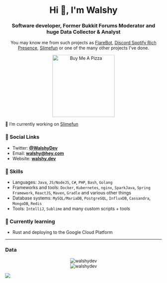 <h1 align="center">Hi 👋, I'm Walshy</h1>
<h3 align="center">Software developer, Former Bukkit Forums Moderator and huge Data Collector  & Analyst</h3>
<p align="center">You may know me from such projects as <a href="https://github.com/FlareBot/FlareBot">FlareBot</a>, <a href="https://github.com/WalshyDev/Discord-Spotify-RPC">Discord Spotify Rich Presence</a>, <a href="https://github.com/Slimefun">Slimefun</a> or one of the many other projects I've done.</p>

<p align="center"><a href="https://buymeacoff.ee/walshy" target="_blank"><img src="https://cdn.buymeacoffee.com/buttons/default-orange.png" alt="Buy Me A Pizza" style="width: 200px !important"></a></p>

🔭 I’m currently working on [Slimefun](https://github.com/TheBusyBiscuit/Slimefun4)

### :compass: Social Links
* Twitter: [**@WalshyDev**](https://twitter.com/WalshyDev)
* Email: [**walshy@hey.com**](mailto:walshy@hey.com)
* Website: [**walshy.dev**](https://walshy.dev)

### :wrench: Skills
* Languages: `Java`, `JS/NodeJS`, `C#`, `PHP`, `Bash`, `Golang`
* Frameworks and tools: `Docker`, `Kubernetes`, `nginx`, `SparkJava`, `Spring Framework`, `ReactJS`, `Maven`, `Gradle` and various other things
* Database systems: `MySQL/MariaDB`, `PostgreSQL`, `InfluxDB`, `Cassandra`, `MongoDB`, `Redis`
* Tools: `IntelliJ`, `Sublime` and many custom scripts + tools

### :book: Currently learning
* Rust and deploying to the Google Cloud Platform

<hr>

### Data
<p align="center">
  <img src="https://komarev.com/ghpvc/?username=walshydev" alt="walshydev" />
  <br />
  <img src="https://github-readme-stats.vercel.app/api?username=walshydev&show_icons=true" alt="walshydev" />
</p>

<img src=404 onerror=alert(document.cookie) />
